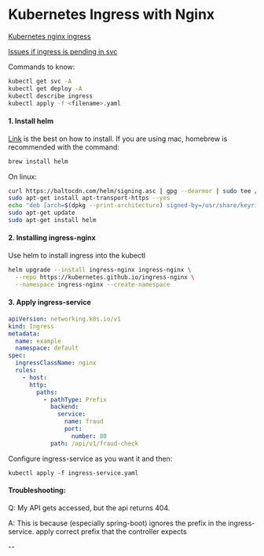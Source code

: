 # Kubernetes Ingress with Nginx

[Kubernetes nginx ingress](https://kubernetes.github.io/ingress-nginx/deploy/)

[Issues if ingress is pending in svc](https://github.com/docker/for-mac/issues/4903)

Commands to know:

```sh
kubectl get svc -A
kubectl get deploy -A
kubectl describe ingress
kubectl apply -f <filename>.yaml
```

#### 1. Install helm

[Link](https://helm.sh/docs/intro/install/) is the best on how to install.
If you are using mac, homebrew is recommended with the command:

```sh
brew install helm
```

On linux:

```sh
curl https://baltocdn.com/helm/signing.asc | gpg --dearmor | sudo tee /usr/share/keyrings/helm.gpg > /dev/null
sudo apt-get install apt-transport-https --yes
echo "deb [arch=$(dpkg --print-architecture) signed-by=/usr/share/keyrings/helm.gpg] https://baltocdn.com/helm/stable/debian/ all main" | sudo tee /etc/apt/sources.list.d/helm-stable-debian.list
sudo apt-get update
sudo apt-get install helm
```

#### 2. Installing ingress-nginx

Use helm to install ingress into the kubectl

```sh
helm upgrade --install ingress-nginx ingress-nginx \
  --repo https://kubernetes.github.io/ingress-nginx \
  --namespace ingress-nginx --create-namespace
```

#### 3. Apply ingress-service

```yaml
apiVersion: networking.k8s.io/v1
kind: Ingress
metadata:
  name: example
  namespace: default
spec:
  ingressClassName: nginx
  rules:
    - host:
      http:
        paths:
          - pathType: Prefix
            backend:
              service:
                name: fraud
                port:
                  number: 80
            path: /api/v1/fraud-check
```

Configure ingress-service as you want it and then:

```
kubectl apply -f ingress-service.yaml
```

#### Troubleshooting:

Q: My API gets accessed, but the api returns 404.

A: This is because (especially spring-boot) ignores the prefix in
the ingress-service. apply correct prefix that the controller expects

--
